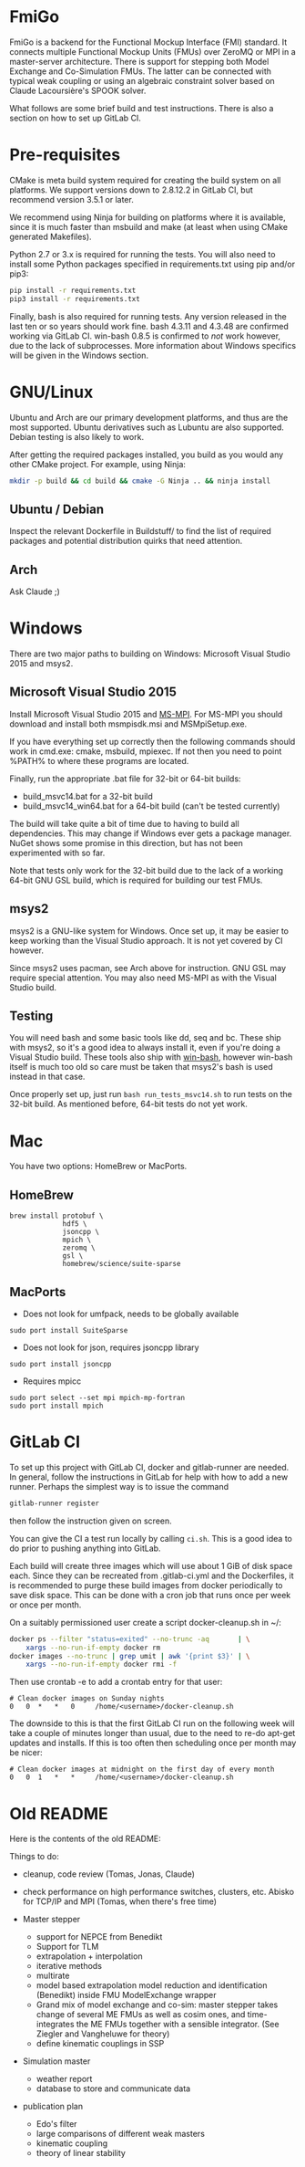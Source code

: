 <meta http-equiv='Content-Type' content='text/html; charset=utf-8' />

# FmiGo

FmiGo is a backend for the Functional Mockup Interface (FMI) standard.
It connects multiple Functional Mockup Units (FMUs) over ZeroMQ or MPI in a master-server architecture.
There is support for stepping both Model Exchange and Co-Simulation FMUs.
The latter can be connected with typical weak coupling or using an algebraic constraint solver based on Claude Lacoursière's SPOOK solver.

What follows are some brief build and test instructions.
There is also a section on how to set up GitLab CI.

# Pre-requisites

CMake is meta build system required for creating the build system on all platforms.
We support versions down to 2.8.12.2 in GitLab CI, but recommend version 3.5.1 or later.

We recommend using Ninja for building on platforms where it is available,
since it is much faster than msbuild and make (at least when using CMake generated Makefiles).

Python 2.7 or 3.x is required for running the tests.
You will also need to install some Python packages specified in requirements.txt using pip and/or pip3:

```bash
pip install -r requirements.txt
pip3 install -r requirements.txt
```

Finally, bash is also required for running tests.
Any version released in the last ten or so years should work fine.
bash 4.3.11 and 4.3.48 are confirmed working via GitLab CI.
win-bash 0.8.5 is confirmed to *not* work however, due to the lack of subprocesses.
More information about Windows specifics will be given in the Windows section.

# GNU/Linux

Ubuntu and Arch are our primary development platforms, and thus are the most supported.
Ubuntu derivatives such as Lubuntu are also supported.
Debian testing is also likely to work.

After getting the required packages installed, you build as you would any other CMake project.
For example, using Ninja:

```bash
mkdir -p build && cd build && cmake -G Ninja .. && ninja install
```

## Ubuntu / Debian

Inspect the relevant Dockerfile in Buildstuff/ to find the list of required packages and potential distribution quirks that need attention.

## Arch

Ask Claude ;)

# Windows

There are two major paths to building on Windows: Microsoft Visual Studio 2015 and msys2.

## Microsoft Visual Studio 2015

Install Microsoft Visual Studio 2015 and [MS-MPI](https://msdn.microsoft.com/en-us/library/windows/desktop/bb524831%28v=vs.85%29.aspx).
For MS-MPI you should download and install both msmpisdk.msi and MSMpiSetup.exe.

If you have everything set up correctly then the following commands should work in cmd.exe: cmake, msbuild, mpiexec.
If not then you need to point %PATH% to where these programs are located.

Finally, run the appropriate .bat file for 32-bit or 64-bit builds:

* build\_msvc14.bat for a 32-bit build
* build\_msvc14\_win64.bat for a 64-bit build (can't be tested currently)

The build will take quite a bit of time due to having to build all dependencies.
This may change if Windows ever gets a package manager.
NuGet shows some promise in this direction, but has not been experimented with so far.

Note that tests only work for the 32-bit build due to the lack of a working 64-bit GNU GSL build,
which is required for building our test FMUs.

## msys2

msys2 is a GNU-like system for Windows.
Once set up, it may be easier to keep working than the Visual Studio approach.
It is not yet covered by CI however.

Since msys2 uses pacman, see Arch above for instruction.
GNU GSL may require special attention.
You may also need MS-MPI as with the Visual Studio build.

## Testing

You will need bash and some basic tools like dd, seq and bc.
These ship with msys2, so it's a good idea to always install it,
even if you're doing a Visual Studio build.
These tools also ship with [win-bash](https://sourceforge.net/projects/win-bash/),
however win-bash itself is much too old so care must be taken that msys2's bash is used instead in that case.

Once properly set up, just run `bash run_tests_msvc14.sh` to run tests on the 32-bit build.
As mentioned before, 64-bit tests do not yet work.

# Mac

You have two options: HomeBrew or MacPorts.

## HomeBrew

```
brew install protobuf \
             hdf5 \
             jsoncpp \
             mpich \
             zeromq \
             gsl \
             homebrew/science/suite-sparse
```

## MacPorts

* Does not look for umfpack, needs to be globally available
```
sudo port install SuiteSparse
```
* Does not look for json, requires jsoncpp library
```
sudo port install jsoncpp
```
* Requires mpicc
```
sudo port select --set mpi mpich-mp-fortran
sudo port install mpich
```

# GitLab CI

To set up this project with GitLab CI, docker and gitlab-runner are needed.
In general, follow the instructions in GitLab for help with how to add a new
runner. Perhaps the simplest way is to issue the command

```bash
gitlab-runner register
```

then follow the instruction given on screen.

You can give the CI a test run locally by calling `ci.sh`.
This is a good idea to do prior to pushing anything into GitLab.

Each build will create three images which will use about 1 GiB of disk space
each. Since they can be recreated from .gitlab-ci.yml and the Dockerfiles, it
is recommended to purge these build images from docker periodically to save
disk space. This can be done with a cron job that runs once per week or once
per month.

On a suitably permissioned user create a script docker-cleanup.sh in ~/:

```bash
docker ps --filter "status=exited" --no-trunc -aq       | \
    xargs --no-run-if-empty docker rm
docker images --no-trunc | grep umit | awk '{print $3}' | \
    xargs --no-run-if-empty docker rmi -f
```

Then use crontab -e to add a crontab entry for that user:

```
# Clean docker images on Sunday nights
0   0  *   *   0     /home/<username>/docker-cleanup.sh
```

The downside to this is that the first GitLab CI run on the following week will
take a couple of minutes longer than usual, due to the need to re-do apt-get
updates and installs. If this is too often then scheduling once per month may
be nicer:

```
# Clean docker images at midnight on the first day of every month
0   0  1   *   *     /home/<username>/docker-cleanup.sh
```

# Old README

Here is the contents of the old README:

Things to do:

* cleanup, code review (Tomas, Jonas, Claude)

* check performance on high performance switches, clusters, etc.
  Abisko for TCP/IP and MPI  (Tomas, when there's free time)

* Master stepper
         
    - support for NEPCE from Benedikt
    - Support for TLM
    - extrapolation + interpolation
    - iterative methods
    - multirate
    - model based extrapolation model reduction and identification (Benedikt)
      inside FMU ModelExchange wrapper
    - Grand mix of model exchange and co-sim: master stepper
      takes change of several ME FMUs as well as cosim ones, and
      time-integrates the ME FMUs together with a sensible
      integrator.  (See Ziegler and Vangheluwe for theory)
    - define kinematic couplings in SSP

* Simulation master

    - weather report
    - database to store and communicate data

             
* publication plan

    - Edo's filter
    - large comparisons of different weak masters
    - kinematic coupling
    - theory of linear stability
